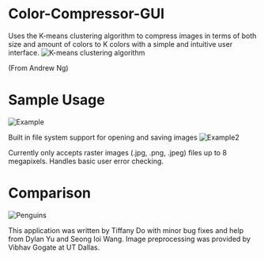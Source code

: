 # Color-Compressor-GUI
Uses the K-means clustering algorithm to compress images in terms of both size and amount of colors to K colors with a simple and intuitive user interface.
![K-means clustering algorithm](https://i.imgur.com/n7rjeTE.png)

(From Andrew Ng)

# Sample Usage
![Example](https://i.imgur.com/2qyp4aT.png)

Built in file system support for opening and saving images
![Example2](https://i.imgur.com/j6TUxEL.png)

Currently only accepts raster images (.jpg, .png, .jpeg) files up to 8 megapixels. Handles basic user error checking.

# Comparison
![Penguins](https://i.imgur.com/G9FfXN8.png)

This application was written by Tiffany Do with minor bug fixes and help from Dylan Yu and Seong Ioi Wang. Image preprocessing was provided by Vibhav Gogate at UT Dallas. 

